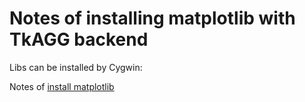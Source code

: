 # Notes of installing matplotlib with TkAGG backend

Libs can be installed by Cygwin:




Notes of [install matplotlib](https://matplotlib.org/faq/installing_faq.html)


